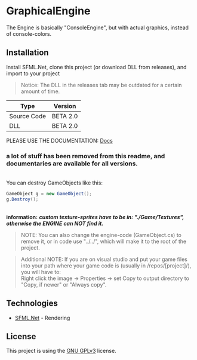 # GraphicalEngine

The Engine is basically "ConsoleEngine", but with actual graphics, instead of console-colors.

## Installation

Install SFML.Net, clone this project (or download DLL from releases), and import to your project
> Notice: The DLL in the releases tab may be outdated for a certain amount of time.

| Type          | Version       |
| ------------- | ------------- |
| Source Code   | BETA 2.0      |
| DLL           | BETA 2.0      |

PLEASE USE THE DOCUMENTATION: [Docs](https://pilottim136.gitbook.io/graphicalengine/)

### a lot of stuff has been removed from this readme, and documentaries are available for all versions.

<br>You can destroy GameObjects like this:
```cs
GameObject g = new GameObject();
g.Destroy();
```
<br>**information:** ***custom texture-sprites have to be in: "./Game/Textures", otherwise the ENGINE can NOT find it.***

>NOTE: You can also change the engine-code (GameObject.cs) to remove it, or in code use "../../", which will make it to the root of the project.

>Additional NOTE: If you are on visual studio and put your game files into your path where your game code is (usually in /repos/[project]/), you will have to:
<br>Right click the image -> Properties -> set Copy to output directory to "Copy, if newer" or "Always copy".

## Technologies

- [SFML.Net](https://www.nuget.org/packages/SFML.Net) - Rendering

## License
This project is using the [GNU GPLv3](https://choosealicense.com/licenses/gpl-3.0/) license.

